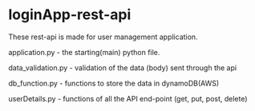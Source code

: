 # loginApp-rest-api

These rest-api is made for user management application.

application.py - the starting(main) python file.

data_validation.py - validation of the data (body) sent through the api

db_function.py - functions to store the data in dynamoDB(AWS)

userDetails.py - functions of all the API end-point (get, put, post, delete)